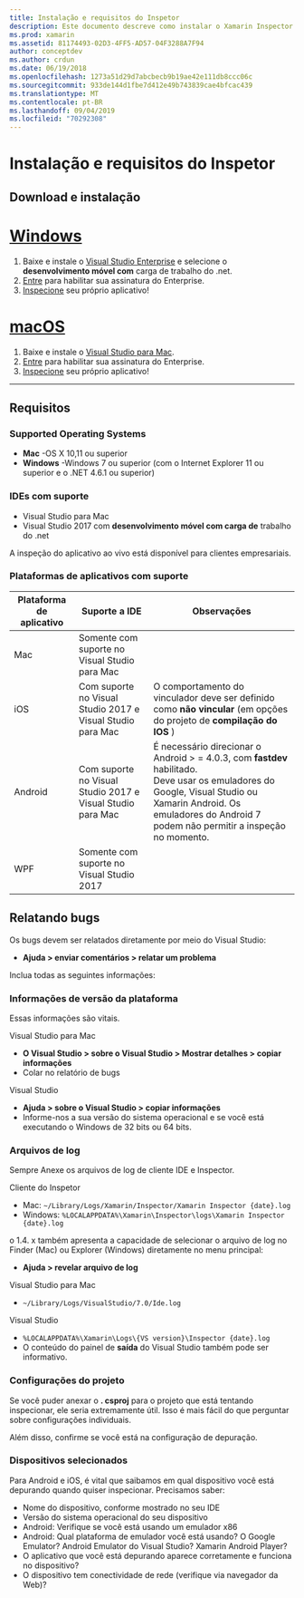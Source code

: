 ```yaml
---
title: Instalação e requisitos do Inspetor
description: Este documento descreve como instalar o Xamarin Inspector e discute o sistema operacional, IDEs e plataformas de aplicativos com suporte.
ms.prod: xamarin
ms.assetid: 81174493-02D3-4FF5-AD57-04F3288A7F94
author: conceptdev
ms.author: crdun
ms.date: 06/19/2018
ms.openlocfilehash: 1273a51d29d7abcbecb9b19ae42e111db8ccc06c
ms.sourcegitcommit: 933de144d1fbe7d412e49b743839cae4bfcac439
ms.translationtype: MT
ms.contentlocale: pt-BR
ms.lasthandoff: 09/04/2019
ms.locfileid: "70292308"
---
```

# <a name="inspector-installation-and-requirements"></a>Instalação e requisitos do Inspetor

## <a name="download-and-installation"></a>Download e instalação

# <a name="windowstabwindows"></a>[Windows](#tab/windows)

1. Baixe e instale o [Visual Studio Enterprise](https://visualstudio.microsoft.com/vs/) e selecione o **desenvolvimento móvel com** carga de trabalho do .net.
1. [Entre](https://docs.microsoft.com/visualstudio/ide/signing-in-to-visual-studio) para habilitar sua assinatura do Enterprise.
1. [Inspecione](~/tools/inspector/inspect.md) seu próprio aplicativo!

# <a name="macostabmacos"></a>[macOS](#tab/macos)

1. Baixe e instale o [Visual Studio para Mac](https://visualstudio.microsoft.com/vs/mac/).
1. [Entre](https://docs.microsoft.com/visualstudio/mac/activation) para habilitar sua assinatura do Enterprise.
1. [Inspecione](~/tools/inspector/inspect.md) seu próprio aplicativo!

-----

## <a name="requirements"></a>Requisitos

### <a name="supported-operating-systems"></a>Supported Operating Systems

- **Mac** -OS X 10,11 ou superior
- **Windows** -Windows 7 ou superior (com o Internet Explorer 11 ou superior e o .NET 4.6.1 ou superior)

### <a name="supported-ides"></a>IDEs com suporte

- Visual Studio para Mac
- Visual Studio 2017 com **desenvolvimento móvel com carga de** trabalho do .net

A inspeção do aplicativo ao vivo está disponível para clientes empresariais.

<a name="supported-platforms" />

### <a name="supported-app-platforms"></a>Plataformas de aplicativos com suporte

|Plataforma de aplicativo|Suporte a IDE|Observações|
|--- |--- |--- |
|Mac|Somente com suporte no Visual Studio para Mac|
|iOS|Com suporte no Visual Studio 2017 e Visual Studio para Mac| O comportamento do vinculador deve ser definido como **não vincular** (em opções do projeto de **compilação do IOS** ) |
|Android|Com suporte no Visual Studio 2017 e Visual Studio para Mac|É necessário direcionar o Android > = 4.0.3, com **fastdev** habilitado.<br />Deve usar os emuladores do Google, Visual Studio ou Xamarin Android. Os emuladores do Android 7 podem não permitir a inspeção no momento.|
|WPF|Somente com suporte no Visual Studio 2017|

<a name="reporting-bugs" />

## <a name="reporting-bugs"></a>Relatando bugs

Os bugs devem ser relatados diretamente por meio do Visual Studio:

- **Ajuda > enviar comentários > relatar um problema**

Inclua todas as seguintes informações:

### <a name="platform-version-information"></a>Informações de versão da plataforma

Essas informações são vitais.

Visual Studio para Mac

- **O Visual Studio > sobre o Visual Studio > Mostrar detalhes > copiar informações**
- Colar no relatório de bugs

Visual Studio

- **Ajuda > sobre o Visual Studio > copiar informações**
- Informe-nos a sua versão do sistema operacional e se você está executando o Windows de 32 bits ou 64 bits.

### <a name="log-files"></a>Arquivos de log

Sempre Anexe os arquivos de log de cliente IDE e Inspector.

Cliente do Inspetor

- Mac: `~/Library/Logs/Xamarin/Inspector/Xamarin Inspector {date}.log`
- Windows: `%LOCALAPPDATA%\Xamarin\Inspector\logs\Xamarin Inspector {date}.log`

o 1.4. x também apresenta a capacidade de selecionar o arquivo de log no Finder (Mac) ou Explorer (Windows) diretamente no menu principal:

- **Ajuda > revelar arquivo de log**

Visual Studio para Mac

- `~/Library/Logs/VisualStudio/7.0/Ide.log`

Visual Studio

- `%LOCALAPPDATA%\Xamarin\Logs\{VS version}\Inspector {date}.log`
- O conteúdo do painel de **saída** do Visual Studio também pode ser informativo.

### <a name="project-settings"></a>Configurações do projeto

Se você puder anexar o **. csproj** para o projeto que está tentando inspecionar, ele seria extremamente útil. Isso é mais fácil do que perguntar sobre configurações individuais.

Além disso, confirme se você está na configuração de depuração.

### <a name="selected-devices"></a>Dispositivos selecionados

Para Android e iOS, é vital que saibamos em qual dispositivo você está depurando quando quiser inspecionar. Precisamos saber:

- Nome do dispositivo, conforme mostrado no seu IDE
- Versão do sistema operacional do seu dispositivo
- Android: Verifique se você está usando um emulador x86
- Android: Qual plataforma de emulador você está usando? O Google Emulator? Android Emulator do Visual Studio? Xamarin Android Player?
- O aplicativo que você está depurando aparece corretamente e funciona no dispositivo?
- O dispositivo tem conectividade de rede (verifique via navegador da Web)?

[client-bugs]: https://github.com/Microsoft/workbooks/issues/new
